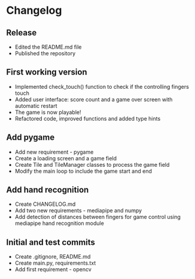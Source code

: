 # Changelog

## Release
- Edited the README.md file
- Published the repository

## First working version
- Implemented check_touch() function to check if the controlling fingers touch
- Added user interface: score count and a game over screen with automatic restart
- The game is now playable!
- Refactored code, improved functions and added type hints

## Add pygame
- Add new requirement - pygame
- Create a loading screen and a game field
- Create Tile and TileManager classes to process the game field
- Modify the main loop to include the game start and end

## Add hand recognition
- Create CHANGELOG.md
- Add two new requirements - mediapipe and numpy
- Add detection of distances between fingers for game control using mediapipe hand recognition module

## Initial and test commits
- Create .gitignore, README.md
- Create main.py, requirements.txt
- Add first requirement - opencv
